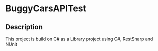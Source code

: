 # BuggyCarsAPITest

## Description
This project is build on C# as a Library project using C#, RestSharp and NUnit
